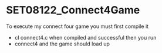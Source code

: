 # SET08122_Connect4Game

To execute my connect four game you must first compile it 
- cl connect4.c
when compiled and successful then you run 
- connect4
and the game should load up
